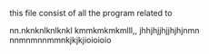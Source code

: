 this file consist of all the program related to

nn.nknknlknlknkl
kmmkmkmkmlll,,
jhhjhjjhjjhjhjnmn
nnmnmnnmmnkjkjkjioioioio
